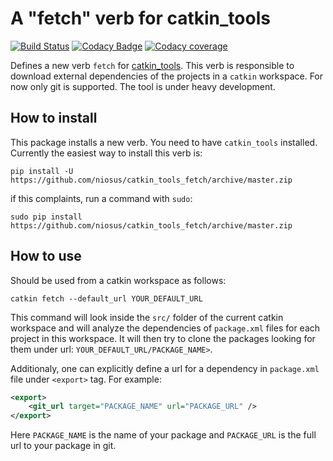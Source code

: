 # A "fetch" verb for catkin_tools

[![Build Status][travis-img]][travis-link]
[![Codacy Badge][codacy-img]][codacy-link]
[![Codacy coverage][codacy-coverage-img]][codacy-coverage-link]

Defines a new verb `fetch` for
[catkin_tools](https://github.com/catkin/catkin_tools). This verb is
responsible to download external dependencies of the projects in a `catkin`
workspace. For now only git is supported. The tool is under heavy development.

## How to install ##
This package installs a new verb. You need to have `catkin_tools` installed.
Currently the easiest way to install this verb is:

```
pip install -U https://github.com/niosus/catkin_tools_fetch/archive/master.zip
```
if this complaints, run a command with `sudo`:

```
sudo pip install https://github.com/niosus/catkin_tools_fetch/archive/master.zip
```

## How to use ##
Should be used from a catkin workspace as follows:

```
catkin fetch --default_url YOUR_DEFAULT_URL
```

This command will look inside the `src/` folder of the current catkin workspace
and will analyze the dependencies of `package.xml` files for each project in
this workspace. It will then try to clone the packages looking for them under
url: `YOUR_DEFAULT_URL/PACKAGE_NAME>`.

Additionaly, one can explicitly define a url for a dependency in `package.xml`
file under `<export>` tag. For example:

```xml
<export>
    <git_url target="PACKAGE_NAME" url="PACKAGE_URL" />
</export>
```

Here `PACKAGE_NAME` is the name of your package and `PACKAGE_URL` is the full
url to your package in git.

[codacy-img]: https://img.shields.io/codacy/grade/9c050cd8852046ae863c940b8409f9ea.svg
[codacy-coverage-img]: https://img.shields.io/codacy/coverage/9c050cd8852046ae863c940b8409f9ea.svg
[codacy-link]: https://www.codacy.com/app/zabugr/catkin_tools_fetch?utm_source=github.com&amp;utm_medium=referral&amp;utm_content=niosus/catkin_tools_fetch&amp;utm_campaign=Badge_Grade
[codacy-coverage-link]: https://www.codacy.com/app/zabugr/catkin_tools_fetch?utm_source=github.com&amp;utm_medium=referral&amp;utm_content=niosus/catkin_tools_fetch&amp;utm_campaign=Badge_Coverage

[travis-img]: https://travis-ci.org/niosus/catkin_tools_fetch.svg?branch=master
[travis-link]: https://travis-ci.org/niosus/catkin_tools_fetch
